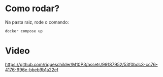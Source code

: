 
# Como rodar?

Na pasta raiz, rode o comando:

```bash
docker compose up
```
# Video

https://github.com/riqueschilder/M10P3/assets/99187952/53f0bdc3-cc76-4176-996e-bbeb9b1a22ef

